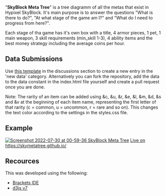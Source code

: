 "**SkyBlock Meta Tree**" is a tree diagramm of all the metas that exist in Hypixel SkyBlock. It's main purpose is to answer the questions "What is there to do?", "At what stage of the game am I?" and "What do I need to progress from here?".

Each stage of tha game has it's own box with a title, 4 armor pieces, 1 pet, 1 main weapon, 3 skill requirements (min_skill 1-3), 4 ability items and the best money strategy including the average coins per hour.

## Data Submissions
Use [this template](https://github.com/skymetatree/skymetatree.github.io/discussions/2) in the discussions section to create a new entry in the 'new data' category. Alternatively you can fork the repository, add the data to the data constant in the index.html file yourself and create a pull request once you are done.

Note: The rarity of an item can be added using &c, &u, &r, &e, &l, &m, &d, &s and &v at the beginning of each item name, representing the first letter of that rarity (c = common, u = uncommon, r = rare and so on). This changes the text color according to the settings in the styles.css file.

## Example
[![Screenshot 2022-07-30 at 00-59-36 SkyBlock Meta Tree](https://user-images.githubusercontent.com/19228364/181856148-a26b8b6d-24f8-4990-ad5c-7a8a5ee203f2.png)](https://skymetatree.github.io/)
[Live on https://skymetatree.github.io/
](https://skymetatree.github.io/)

## Recources
This was developed using the following:
- [Brackets IDE](https://brackets.io/)
- [d3js v7](https://d3js.org/)
